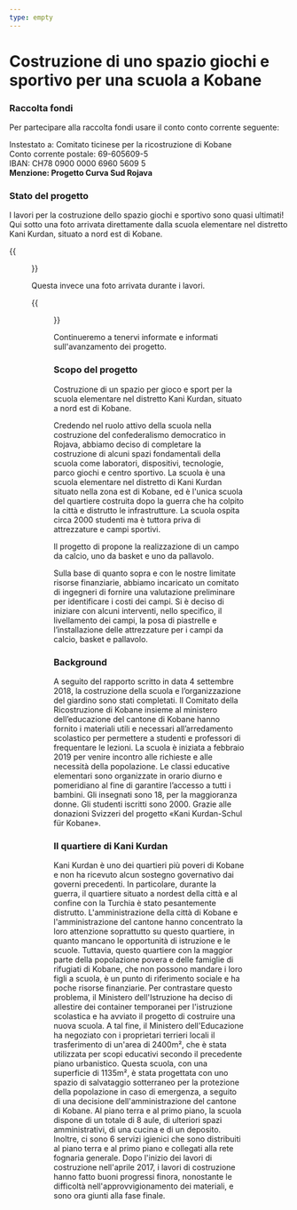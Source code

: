 ```yaml
---
type: empty
---
```

# Costruzione di uno spazio giochi e sportivo per una scuola a Kobane

### Raccolta fondi
Per partecipare alla raccolta fondi usare il conto conto corrente seguente:

   Instestato a: Comitato ticinese per la ricostruzione di Kobane\
   Conto corrente postale: 69-605609-5\
   IBAN: CH78 0900 0000 6960 5609 5\
   **Menzione: Progetto Curva Sud Rojava**

### Stato del progetto
I lavori per la costruzione dello spazio giochi e sportivo sono quasi ultimati!
Qui sotto una foto arrivata direttamente dalla scuola elementare nel distretto
Kani Kurdan, situato a nord est di Kobane.

{{<figure src="/images/campo_kobane.jpg">}}

Questa invece una foto arrivata durante i lavori.

{{<figure src="/images/lavori_kobane.jpg">}}

Continueremo a tenervi informate e informati sull'avanzamento dei progetto.

### Scopo del progetto
Costruzione di un spazio per gioco e sport per la scuola elementare nel distretto Kani Kurdan,
situato a nord est di Kobane.

Credendo nel ruolo attivo della scuola nella costruzione del confederalismo democratico in Rojava, abbiamo deciso di completare la costruzione di alcuni spazi fondamentali della scuola
come laboratori, dispositivi, tecnologie, parco giochi e centro sportivo.
La scuola è una scuola elementare nel distretto di Kani Kurdan situato nella zona est di
Kobane, ed è l'unica scuola del quartiere costruita dopo la guerra che ha
colpito la città e distrutto le infrastrutture. La scuola ospita circa 2000 studenti ma è tuttora priva di attrezzature e campi sportivi.

Il progetto di propone la realizzazione di un campo da calcio, uno da basket e uno da pallavolo.

Sulla base di quanto sopra e con le nostre limitate risorse finanziarie, abbiamo incaricato un
comitato di ingegneri di fornire una valutazione preliminare per identificare i costi dei campi. Si è
deciso di iniziare con alcuni interventi, nello specifico, il livellamento dei campi, la posa di
piastrelle e l’installazione delle attrezzature per i campi da calcio, basket e pallavolo.

### Background
A seguito del rapporto scritto in data 4 settembre 2018, la costruzione della scuola e
l’organizzazione del giardino sono stati completati. Il Comitato della Ricostruzione di Kobane
insieme al ministero dell’educazione del cantone di Kobane hanno fornito i materiali utili e
necessari all’arredamento scolastico per permettere a studenti e professori di frequentare le
lezioni.
La scuola è iniziata a febbraio 2019 per venire incontro alle richieste e alle necessità della
popolazione. Le classi educative elementari sono organizzate in orario diurno e pomeridiano al
fine di garantire l’accesso a tutti i bambini. Gli insegnati sono 18, per la maggioranza donne. Gli
studenti iscritti sono 2000.
Grazie alle donazioni Svizzeri del progetto «Kani Kurdan-Schul für Kobane».

### Il quartiere di Kani Kurdan
Kani Kurdan è uno dei quartieri più poveri di Kobane e non ha ricevuto alcun sostegno
governativo dai governi precedenti. In particolare, durante la guerra, il quartiere situato a nordest della città e al confine con la Turchia è stato pesantemente distrutto.
L'amministrazione della città di Kobane e l'amministrazione del cantone hanno concentrato la
loro attenzione soprattutto su questo quartiere, in quanto mancano le opportunità di istruzione e
le scuole. Tuttavia, questo quartiere con la maggior parte della popolazione povera e delle
famiglie di rifugiati di Kobane, che non possono mandare i loro figli a scuola, è un punto di
riferimento sociale e ha poche risorse finanziarie. Per contrastare questo problema, il Ministero
dell'Istruzione ha deciso di allestire dei container temporanei per l'istruzione scolastica e ha
avviato il progetto di costruire una nuova scuola. A tal fine, il Ministero dell'Educazione ha
negoziato con i proprietari terrieri locali il trasferimento di un'area di 2400m², che è stata
utilizzata per scopi educativi secondo il precedente piano urbanistico.
Questa scuola, con una superficie di 1135m², è stata progettata con uno spazio di salvataggio
sotterraneo per la protezione della popolazione in caso di emergenza, a seguito di una
decisione dell'amministrazione del cantone di Kobane. Al piano terra e al primo piano, la scuola
dispone di un totale di 8 aule, di ulteriori spazi amministrativi, di una cucina e di un deposito.
Inoltre, ci sono 6 servizi igienici che sono distribuiti al piano terra e al primo piano e collegati alla
rete fognaria generale.
Dopo l'inizio dei lavori di costruzione nell'aprile 2017, i lavori di costruzione hanno fatto buoni
progressi finora, nonostante le difficoltà nell'approvvigionamento dei materiali, e sono ora giunti
alla fase finale.
